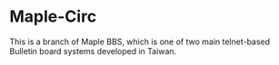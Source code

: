 Maple-Circ
==========

This is a branch of Maple BBS, which is one of two main telnet-based Bulletin board systems developed in Taiwan.

